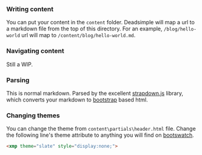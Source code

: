 ### Writing content
You can put your content in the `content` folder. Deadsimple will map a url to a markdown file from the top of this directory. For an example, `/blog/hello-world` url will map to `/content/blog/hello-world.md`. 

### Navigating content
Still a WIP.

### Parsing
This is normal markdown. Parsed by the excellent [strapdown.js](http://www.strapdownjs.com) library, which converts your markdown to [bootstrap](http://getbootstrap.com) based html.

### Changing themes
You can change the theme from `content\partials\header.html` file. Change the following line's theme attribute to anything you will find on [bootswatch](http://bootswatch.com). 


```html
<xmp theme="slate" style="display:none;">
```